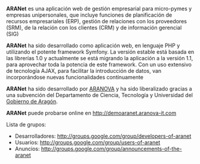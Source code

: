 **ARANet** es una aplicación web de gestión empresarial para micro-pymes y empresas unipersonales, que incluye funciones de planificación de recursos empresariales (ERP), gestión de relaciones con los proveedores (SRM), de la relación con los clientes (CRM) y de información gerencial (SIG)

**ARANet** ha sido desarrollado como aplicación web, en lenguaje PHP y utilizando el potente framework Symfony. La versión estable está basada en las librerías 1.0 y actualmente se está migrando la aplicación a la versión 1.1, para aprovechar toda la potencia de este framework. Con un uso extensivo de tecnología AJAX, para facilitar la introducción de datos, van incorporándose nuevas funcionalidades contínuamente

**ARANet** ha sido desarrollado por [ARANOVA](http://www.aranova.es) y ha sido liberalizado gracias a una subvención del Departamento de Ciencia, Tecnología y Universidad del [Gobierno de Aragón](http://www.aragon.es).

**ARANet** puede probarse online en http://demoaranet.aranova-it.com

Lista de grupos:
  * Desarrolladores: http://groups.google.com/group/developers-of-aranet
  * Usuarios: http://groups.google.com/group/users-of-aranet
  * Anuncios: http://groups.google.com/group/announcements-of-the-aranet